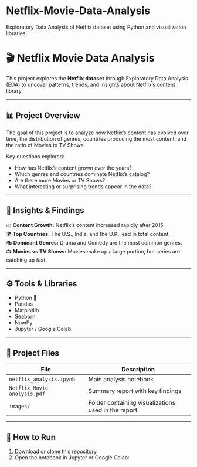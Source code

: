 # Netflix-Movie-Data-Analysis
Exploratory Data Analysis of Netflix dataset using Python and visualization libraries.
# 🎬 Netflix Movie Data Analysis

This project explores the **Netflix dataset** through Exploratory Data Analysis (EDA) to uncover patterns, trends, and insights about Netflix’s content library.

---

## 📊 Project Overview

The goal of this project is to analyze how Netflix’s content has evolved over time, the distribution of genres, countries producing the most content, and the ratio of Movies to TV Shows.

Key questions explored:
- How has Netflix’s content grown over the years?
- Which genres and countries dominate Netflix’s catalog?
- Are there more Movies or TV Shows?
- What interesting or surprising trends appear in the data?

---

## 🧠 Insights & Findings

📈 **Content Growth:** Netflix’s content increased rapidly after 2015.  
🌍 **Top Countries:** The U.S., India, and the U.K. lead in total content.  
🎭 **Dominant Genres:** Drama and Comedy are the most common genres.  
📺 **Movies vs TV Shows:** Movies make up a large portion, but series are catching up fast.

---

## ⚙️ Tools & Libraries

- Python 🐍  
- Pandas  
- Matplotlib  
- Seaborn  
- NumPy  
- Jupyter / Google Colab  

---

## 📁 Project Files

| File | Description |
|------|--------------|
| `netflix_analysis.ipynb` | Main analysis notebook |
| `Netflix Movie analysis.pdf` | Summary report with key findings |
| `images/` | Folder containing visualizations used in the report |

---

## 🚀 How to Run

1. Download or clone this repository.  
2. Open the notebook in Jupyter or Google Colab:
